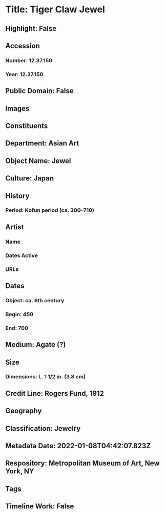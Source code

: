 # Title: Tiger Claw Jewel
## Highlight: False
## Accession
### Number: 12.37.150
### Year: 12.37.150
## Public Domain: False
## Images
## Constituents
## Department: Asian Art
## Object Name: Jewel
## Culture: Japan
## History
### Period: Kofun period (ca. 300–710)
## Artist
### Name
### Dates Active
### URLs
## Dates
### Object: ca. 6th century
### Begin: 450
### End: 700
## Medium: Agate (?)
## Size
### Dimensions: L. 1 1/2 in. (3.8 cm)
## Credit Line: Rogers Fund, 1912
## Geography
## Classification: Jewelry
## Metadata Date: 2022-01-08T04:42:07.823Z
## Respository: Metropolitan Museum of Art, New York, NY
## Tags
## Timeline Work: False